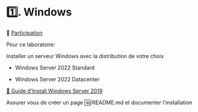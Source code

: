 # :one:. Windows

:tada: [Participation](.scripts/Participation.md)

Pour ce laboratoire:
  
  Installer un serveur Windows avec la distribution de votre choix
  
  - Windows Server 2022 Standard

  - Windows Server 2022 Datacenter  
  
[:pushpin: Guide d'Install Windows Server 2019](https://github.com/CollegeBoreal/Tutoriels/tree/main/O.OS/2.Windows/servers)

   Assurer vous de créer un page :id:/README.md et documenter l'installation

